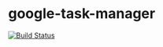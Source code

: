# google-task-manager

[![Build Status](https://travis-ci.org/Myhaylyak/google-task-manager.png?branch=master)](https://travis-ci.org/Myhaylyak/google-task-manager)
